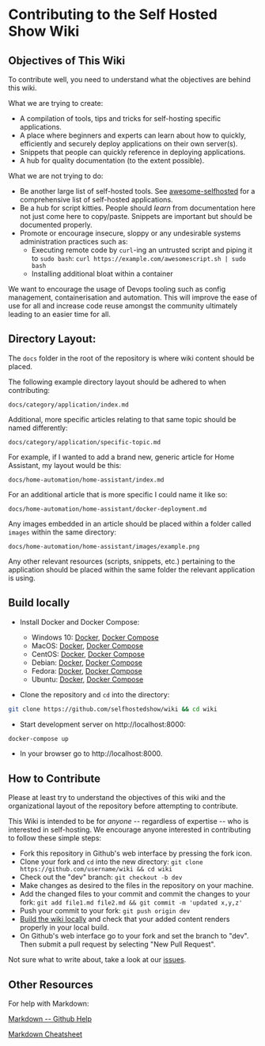 # Contributing to the Self Hosted Show Wiki


## Objectives of This Wiki

To contribute well, you need to understand what the objectives are behind this wiki.

What we are trying to create:

- A compilation of tools, tips and tricks for self-hosting specific applications.
- A place where beginners and experts can learn about how to quickly, efficiently and securely deploy applications on their own server(s).
- Snippets that people can quickly reference in deploying applications.
- A hub for quality documentation (to the extent possible).

What we are not trying to do:

- Be another large list of self-hosted tools. See [awesome-selfhosted](https://github.com/awesome-selfhosted/awesome-selfhosted) for a comprehensive list of self-hosted applications.
- Be a hub for script kitties. People should _learn_ from documentation here not just come here to copy/paste. Snippets are important but should be documented properly.
- Promote or encourage insecure, sloppy or any undesirable systems administration practices such as:
    - Executing remote code by `curl`-ing an untrusted script and piping it to `sudo bash`: `curl https://example.com/awesomescript.sh | sudo bash`
    - Installing additional bloat within a container


We want to encourage the usage of Devops tooling such as config management, containerisation and automation. This will improve the ease of use for all and increase code reuse amongst the community ultimately leading to an easier time for all.

## Directory Layout:

The `docs` folder in the root of the repository is where wiki content should be placed.

The following example directory layout should be adhered to when contributing:

`docs/category/application/index.md`

Additional, more specific articles relating to that same topic should be named differently:

`docs/category/application/specific-topic.md`

For example, if I wanted to add a brand new, generic article for Home Assistant, my layout would be this:

`docs/home-automation/home-assistant/index.md`


For an additional article that is more specific I could name it like so:

`docs/home-automation/home-assistant/docker-deployment.md`


Any images embedded in an article should be placed within a folder called `images` within the same directory:

`docs/home-automation/home-assistant/images/example.png`


Any other relevant resources (scripts, snippets, etc.) pertaining to the application should be placed within the same folder the relevant application is using.


## Build locally

- Install Docker and Docker Compose:
    - Windows 10: [Docker](https://docs.docker.com/docker-for-windows/install/), [Docker Compose](https://docs.docker.com/compose/install/#install-compose-on-windows-desktop-systems)
    - MacOS: [Docker](https://docs.docker.com/docker-for-mac/install/), [Docker Compose](https://docs.docker.com/compose/install/#install-compose-on-macos)
    - CentOS: [Docker](https://docs.docker.com/install/linux/docker-ce/centos/), [Docker Compose](https://docs.docker.com/compose/install/#install-compose-on-linux-systems)
    - Debian: [Docker](https://docs.docker.com/install/linux/docker-ce/debian/), [Docker Compose](https://docs.docker.com/compose/install/#install-compose-on-linux-systems)
    - Fedora: [Docker](https://docs.docker.com/install/linux/docker-ce/fedora/), [Docker Compose](https://docs.docker.com/compose/install/#install-compose-on-linux-systems)
    - Ubuntu: [Docker](https://docs.docker.com/install/linux/docker-ce/ubuntu/), [Docker Compose](https://docs.docker.com/compose/install/#install-compose-on-linux-systems)

- Clone the repository and `cd` into the directory:

```bash
git clone https://github.com/selfhostedshow/wiki && cd wiki
```

- Start development server on http://localhost:8000:

```bash
docker-compose up
```

- In your browser go to http://localhost:8000.


## How to Contribute

Please at least try to understand the objectives of this wiki and the organizational layout of the repository before attempting to contribute.

This Wiki is intended to be for _anyone_ -- regardless of expertise -- who is interested in self-hosting. We encourage anyone interested in contributing to follow these simple steps:

- Fork this repository in Github's web interface by pressing the fork icon.
- Clone your fork and `cd` into the new directory: `git clone https://github.com/username/wiki && cd wiki`
- Check out the "dev" branch: `git checkout -b dev`
- Make changes as desired to the files in the repository on your machine.
- Add the changed files to your commit and commit the changes to your fork: `git add file1.md file2.md && git commit -m 'updated x,y,z'`
- Push your commit to your fork: `git push origin dev`
- [Build the wiki locally](https://github.com/selfhostedshow/wiki/blob/master/CONTRIBUTING.md#build-locally) and check that your added content renders properly in your local build.
- On Github's web interface go to your fork and set the branch to "dev". Then submit a pull request by selecting "New Pull Request".

Not sure what to write about, take a look at our [issues](https://github.com/selfhostedshow/wiki/issues).

## Other Resources

For help with Markdown:

[Markdown -- Github Help](https://help.github.com/en/github/writing-on-github)

[Markdown Cheatsheet](https://github.com/adam-p/markdown-here/wiki/Markdown-Cheatsheet)
